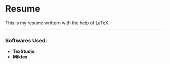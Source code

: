 # Resume

This is my resume writtern with the help of LaTeX.

______________________________________

### Softwares Used:
* **TexStudio**
* **Miktex**
